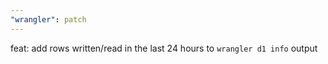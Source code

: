 ```yaml
---
"wrangler": patch
---
```


feat: add rows written/read in the last 24 hours to `wrangler d1 info` output
